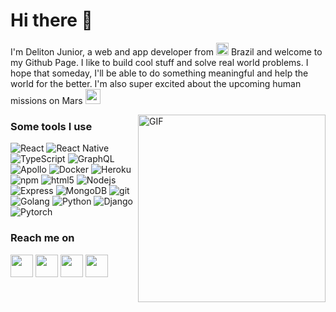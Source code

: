 <h1>Hi there 👋</h1>

<p>I'm Deliton Junior, a web and app developer from <img src="https://user-images.githubusercontent.com/47995046/91626906-6efbab80-e989-11ea-99ec-88424cd8b2db.png" width="20"/> Brazil and welcome to my Github Page. I like to build cool stuff and solve real world problems. I hope that someday, I'll be able to do something meaningful and help the world for the better. I'm also super excited about the upcoming human missions on Mars <img src="https://user-images.githubusercontent.com/47995046/91627088-27761f00-e98b-11ea-8f38-ce05881d2d93.png" width="24"/></p>

<img align="right" height="300" alt="GIF" src="https://user-images.githubusercontent.com/47995046/91627218-4fb24d80-e98c-11ea-8fb4-544b48de3045.gif" />

<h3>Some tools I use</h3>
<p>
<img alt="React" src="https://img.shields.io/badge/-React-45b8d8?style=flat-square&logo=react&logoColor=white" />
<img alt="React Native" src="https://img.shields.io/badge/-ReactNative-45b8d8?style=flat-square&logo=react&logoColor=white" />
<img alt="TypeScript" src="https://img.shields.io/badge/-TypeScript-007ACC?style=flat-square&logo=typescript&logoColor=white" />
<img alt="GraphQL" src="https://img.shields.io/badge/-GraphQL-E10098?style=flat-square&logo=graphql&logoColor=white" />
<img alt="Apollo" src="https://img.shields.io/badge/-Apollo-311C87?style=flat-square&logo=apollo-graphql&logoColor=white" /> 
<img alt="Docker" src="https://img.shields.io/badge/-Docker-46a2f1?style=flat-square&logo=docker&logoColor=white" /> 
<img alt="Heroku" src="https://img.shields.io/badge/-Heroku-430098?style=flat-square&logo=heroku&logoColor=white" />
<img alt="npm" src="https://img.shields.io/badge/-NPM-CB3837?style=flat-square&logo=npm&logoColor=white" />
<img alt="html5" src="https://img.shields.io/badge/-HTML5-E34F26?style=flat-square&logo=html5&logoColor=white" />
<img alt="Nodejs" src="https://img.shields.io/badge/-Nodejs-43853d?style=flat-square&logo=Node.js&logoColor=white" />
<img alt="Express" src="https://img.shields.io/badge/-Express-CB3837?style=flat-square&logo=expressjs&logoColor=white" />
<img alt="MongoDB" src="https://img.shields.io/badge/-MongoDB-13aa52?style=flat-square&logo=mongodb&logoColor=white" />
<img alt="git" src="https://img.shields.io/badge/-Git-F05032?style=flat-square&logo=git&logoColor=white" />
<img alt="Golang" src="https://img.shields.io/badge/-Go-46a2f1?style=flat-square&logo=go&logoColor=white" />
<img alt="Python" src="https://img.shields.io/badge/-Python-415ef0?style=flat-square&logo=python&logoColor=white" />
<img alt="Django" src="https://img.shields.io/badge/-Django-083d09?style=flat-square&logo=django&logoColor=white" />
<img alt="Pytorch" src="https://img.shields.io/badge/-Pytorch-f75948?style=flat-square&logo=pytorch&logoColor=white" />
</p>

<h3>Reach me on</h3>
<a href="mailto:deliton.m@hotmail.com"><img src="https://user-images.githubusercontent.com/47995046/91627397-71f89b00-e98d-11ea-8bf5-cbabbdb1fc89.png" width="36"/></a> <a href="https://www.instagram.com/delitonjunior"><img src="https://user-images.githubusercontent.com/47995046/91627391-6efdaa80-e98d-11ea-8684-38b865369320.png" width="36"/></a> <a href="https://www.facebook.com/deliton.junior"><img src="https://user-images.githubusercontent.com/47995046/91627388-6d33e700-e98d-11ea-9fa6-c16bc4a48066.png" width="36"/></a> <a href="https://br.linkedin.com/in/deliton-junior"> <img src="https://user-images.githubusercontent.com/47995046/91627327-0d3d4080-e98d-11ea-985f-11c0bb4589d4.png" width="36"/></a>
